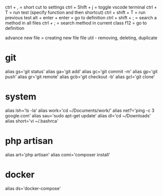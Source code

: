 ctrl + , = short cut to settings
ctrl + Shift + j = toggle vscode terminal
ctrl + T = run test (specify function and then shortcut)
ctrl + shift + T = run previous test
alt + enter + enter = go to definition
ctrl + shift + ; = search a method in all files
ctrl + ; = search method in current class
f12 = go to definition

advance new file = creating new file
file util - removing, deleting, duplicate


# git
alias gs='git status'
alias ga='git add'
alias gc='git commit -m'
alias gp='git push'
alias gr='git remote'
alias gcb='git checkout -b'
alias gcl='git clone'

# system
alias lsh='ls -la'
alias work='cd ~/Documents/work/'
alias net?='ping -c 3 google.com'
alias sau='sudo apt-get update'
alias dl='cd ~/Downloads'
alias short='vi ~/.bashrca'

# php artisan
alias art='php artisan'
alias comi='composer install'

# docker
alias ds='docker-compose'
